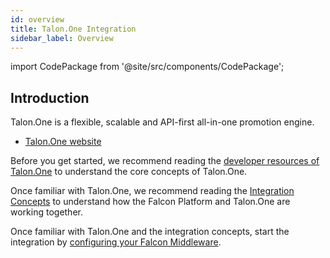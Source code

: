 ```yaml
---
id: overview
title: Talon.One Integration
sidebar_label: Overview
---
```


import CodePackage from '@site/src/components/CodePackage';

<CodePackage name="@deity/falcon-talonone-module" />

## Introduction

Talon.One is a flexible, scalable and API-first all-in-one promotion engine.

- [Talon.One website](https://talon.one/)

Before you get started, we recommend reading the [developer resources of Talon.One](/docs/next/platform/integration/talonone/resources) to understand the core concepts of Talon.One.

Once familiar with Talon.One, we recommend reading the [Integration Concepts](/docs/next/platform/integration/talonone/concepts) to understand how the Falcon Platform and Talon.One are working together.

Once familiar with Talon.One and the integration concepts, start the integration by [configuring your Falcon Middleware](/docs/next/platform/integration/talonone/configuration).
